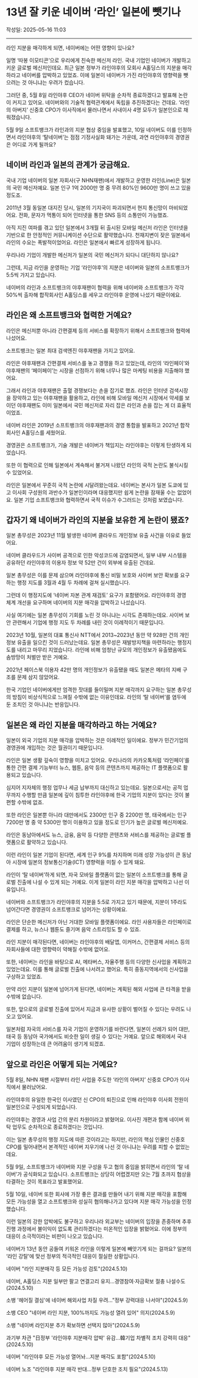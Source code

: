 # 13년 잘 키운 네이버 ‘라인’ 일본에 뺏기나

작성일: 2025-05-16 11:03

---

라인 지분을 매각하게 되면, 네이버에는 어떤 영향이 있나요?

일명 ‘따봉 이모티콘’으로 우리에게 친숙한 메신저 라인. 국내 기업인 네이버가 개발하고 키운 글로벌 메신저인데요. 최근 일본 정부가 라인야후의 모회사 A홀딩스의 지분을 매각하라고 네이버를 압박하고 있었죠. 이에 일본이 네이버가 가진 라인야후의 영향력을 뺏으려는 것 아니냐는 우려가 컸습니다.

그러던 중, 5월 8일 라인야후 CEO가 네이버 위탁을 순차적 종료하겠다고 발표해 논란이 커지고 있어요. 네이버와의 기술적 협력관계에서 독립을 추진하겠다는 건데요. ‘라인의 아버지’ 신중호 CPO가 이사직에서 물러나면서 사내이사 4명 모두가 일본인으로 채워졌습니다.

5월 9일 소프트뱅크가 라인과의 지분 협상 중임을 발표했고, 10일 네이버도 이를 인정하면서 라인야후의 ‘탈네이버’는 점점 기정사실화 돼가는 가운데, 과연 라인야후의 경영권은 어디로 가게 될까요?

## 네이버 라인과 일본의 관계가 궁금해요.

국내 기업 네이버의 일본 자회사(구 NHN재팬)에서 개발하고 운영한 라인(Line)은 일본의 국민 메신저예요. 일본 인구 1억 2000만 명 중 무려 80%인 9600만 명이 쓰고 있을 정도죠.

2011년 3월 동일본 대지진 당시, 일본의 기지국이 파괴되면서 현지 통신망이 마비되었어요. 전화, 문자가 먹통이 되어 인터넷을 통한 SNS 등의 소통만이 가능했죠.

아직 지진 여파를 겪고 있던 일본에서 3개월 뒤 출시된 모바일 메신저 라인은 인터넷을 기반으로 한 안정적인 커뮤니케이션 수단으로 활약했습니다. 천재지변이 잦은 일본에서 라인의 수요는 폭발적이었어요. 라인은 일본에서 빠르게 성장하게 됩니다.

우리나라 기업이 개발한 메신저가 일본의 국민 메신저가 되다니 대단하지 않나요?

그런데, 지금 라인을 운영하는 기업 ‘라인야후’의 지분은 네이버와 일본의 소프트뱅크가 5:5씩 가지고 있습니다.

네이버의 라인과 소프트뱅크의 야후재팬이 협력을 위해 네이버와 소프트뱅크가 각각 50%씩 출자해 합작회사인 A홀딩스를 세우고 라인야후 운영에 나섰기 때문이에요.

## 라인은 왜 소프트뱅크와 협력한 거예요?

라인은 메신저뿐 아니라 간편결제 등의 서비스를 확장하기 위해서 소프트뱅크와 협력에 나섰어요.

소프트뱅크는 일본 최대 검색엔진 야후재팬을 가지고 있어요.

라인은 야후재팬과 간편결제 서비스를 놓고 경쟁을 하고 있었는데, 라인의 ‘라인페이’와 야후재팬의 ‘페이페이’는 시장을 선점하기 위해 너무나 많은 마케팅 비용을 지출해야 했어요.

그래서 라인과 야후재팬은 출혈 경쟁보다는 손을 잡기로 했죠. 라인은 인터넷 검색시장을 장악하고 있는 야후재팬을 활용하고, 라인에 비해 모바일 메신저 시장에서 약세를 보이던 야후재팬도 이미 일본에서 국민 메신저로 자리 잡은 라인과 손을 잡는 게 더 효율적이었죠.

네이버 라인은 2019년 소프트뱅크의 야후재팬과의 경영 통합을 발표하고 2021년 합작회사인 A홀딩스를 세웠어요.

경영권은 소프트뱅크가, 기술 개발은 네이버가 책임지는 라인야후는 이렇게 탄생하게 되었습니다.

또한 이 협력으로 인해 일본에서 계속해서 불거져 나왔던 라인의 국적 논란도 불식시킬 수 있었어요.

라인은 일본에서 꾸준히 국적 논란에 시달려왔는데요. 네이버는 본사가 일본 도쿄에 있고 이사회 구성원의 과반수가 일본인이라며 대응했지만 쉽게 논란을 잠재울 수는 없었어요. 일본 기업 소프트뱅크와 협력하면서 국적 이슈가 수그러드는 것처럼 보였습니다.

## 갑자기 왜 네이버가 라인의 지분을 보유한 게 논란이 됐죠?

일본 총무성은 2023년 11월 발생한 네이버 클라우드 개인정보 유출 사건을 이유로 들었어요.

네이버 클라우드가 사이버 공격으로 인한 악성코드에 감염되면서, 일부 내부 시스템을 공유하던 라인야후의 이용자 정보 약 52만 건이 외부에 유출된 건데요.

일본 총무성은 이를 문제 삼으며 라인야후에 통신 비밀 보호와 사이버 보안 확보를 요구하는 행정 지도를 3월과 4월 두 차례에 걸쳐 실시했습니다.

그런데 이 행정지도에 ‘네이버 자본 관계 재검토’ 요구가 포함됐어요. 라인야후의 경영 체계 개선을 요구하며 네이버의 지분 매각을 압박하고 나섰습니다.

사실 여기에는 일본 총무성이 기회를 노린 것 아니냐는 시각도 존재하는데요. 사이버 보안 관련해서 기업에 행정 지도 두 차례를 내린 것이 이례적이기 때문입니다.

2023년 10월, 일본의 대표 통신사 NTT에서 2013~2023년 동안 약 928만 건의 개인정보 유출을 일으킨 것이 드러났는데요. 일본 총무성은 재발방지책을 마련하라는 행정지도를 내리고 마무리 지었습니다. 라인에 비해 엄청난 규모의 개인정보가 유출됐음에도 솜방망이 처벌만 받은 거예요.

2021년 페이스북 이용자 42만 명의 개인정보가 유출됐을 때도 일본은 메타의 지배 구조를 문제 삼지 않았어요.

한국 기업인 네이버에게만 엄격한 잣대를 들이밀며 지분 매각까지 요구하는 일본 총무성의 방침이 비상식적으로 느껴질 수밖에 없는 이유인데요. 라인의 ‘탈 네이버’를 염두에 둔 조치인 것 아니냐는 반응입니다.

## 일본은 왜 라인 지분을 매각하라고 하는 거예요?

일본이 외국 기업의 지분 매각을 압박하는 것은 이례적인 일이에요. 정부가 민간기업의 경영권에 개입하는 것은 월권이기 때문입니다.

라인은 일본 생활 깊숙이 영향을 미치고 있어요. 우리나라의 카카오톡처럼 ‘라인페이’를 통한 간편 결제 기능부터 뉴스, 웹툰, 음악 등의 콘텐츠까지 제공하는 IT 플랫폼으로 활용되고 있습니다.

심지어 지자체의 행정 업무나 세금 납부까지 대신하고 있는데요. 일본으로서는 공적 업무까지 수행할 만큼 일본에 깊이 침투한 라인야후에 한국 기업의 지분이 있다는 것이 불편할 수밖에 없죠.

또한 라인은 일본뿐 아니라 대만에서도 2300만 인구 중 2200만 명, 태국에서는 인구 7200만 명 중 약 5300만 명이 이용하고 있을 정도로 인기가 높은 글로벌 메신저예요.

라인은 동남아에서도 뉴스, 금융, 음악 등 다양한 콘텐츠와 서비스를 제공하는 글로벌 플랫폼으로 활약하고 있습니다.

이런 라인이 일본 기업이 된다면, 세계 인구 9%를 차지하며 미래 성장 가능성이 큰 동남아 시장에 일본의 정보통신기술(ICT) 영향력을 미칠 수 있게 돼요.

라인이 ‘탈 네이버’하게 되면, 자국 모바일 플랫폼이 없는 일본이 소프트뱅크를 통해 글로벌 진출에 나설 수 있게 되는 거예요. 이게 일본이 라인 지분 매각을 압박하고 나선 이유입니다.

네이버와 소프트뱅크가 라인야후의 지분을 5:5로 가지고 있기 때문에, 지분이 1주라도 넘어간다면 경영권이 소프트뱅크로 넘어가는 상황이에요.

라인은 단순한 메신저가 아닌 거대한 모바일 플랫폼이에요. 라인 사용자들은 라인페이로 결제를 하고, 뉴스나 웹툰도 즐기며 음악 스트리밍도 할 수 있죠.

라인 지분이 매각된다면, 네이버는 라인야후의 배달앱, 이커머스, 간편결제 서비스 등의 자회사들에 대한 영향력이 약해질 수밖에 없어요.

또한, 네이버는 라인을 바탕으로 AI, 메타버스, 자율주행 등의 다양한 신사업을 계획하고 있었는데요. 이를 통해 글로벌 진출에 나서려고 했어요. 특히 중동지역에서의 신사업을 구상하고 있었죠.

만약 라인 지분이 일본에 넘어가게 된다면, 네이버는 계획된 해외 사업에 큰 타격을 받을 수밖에 없습니다.

또한, 앞으로의 글로벌 진출에 있어서 지금과 유사한 상황이 벌어질 수 있다는 우려도 나오고 있어요.

일본처럼 자국의 서비스를 자국 기업이 운영하기를 바란다면, 일본이 선례가 되어 대만, 태국 등 동남아 국가에서도 비슷한 일이 생길 수 있다는 거예요. 앞으로 해외에서 국내 기업이 성장하는데 큰 어려움이 생기게 되겠죠.

## 앞으로 라인은 어떻게 되는 거예요?

5월 8일, NHN 재팬 시절부터 라인 사업을 주도한 ‘라인의 아버지’ 신중호 CPO가 이사직에서 물러났어요.

라인야후의 유일한 한국인 이사였던 신 CPO의 퇴진으로 인해 라인야후 이사회 전원이 일본인으로 구성되게 되었습니다.

라인야후는 경영과 사업 간의 분리 차원이라고 밝혔어요. 이사진 개편과 함께 네이버 위탁 업무도 순차적으로 종료하겠다는 것입니다.

이는 일본 총무성의 행정 지도에 따른 것이라고는 하지만, 라인의 핵심 인물인 신중호 CPO를 밀어내면서 본격적인 네이버 지우기에 나선 것 아니냐는 우려를 피할 수 없었는데요.

5월 9일, 소프트뱅크가 네이버와 지분 구성을 두고 협의 중임을 밝히면서 라인의 ‘탈 네이버’가 공식화되고 있습니다. 소프트뱅크는 상당히 어렵겠지만 오는 7월 초까지 협상을 타결하는 것이 목표라고 발표했어요.

5월 10일, 네이버 또한 회사에 가장 좋은 결과를 만들어 내기 위해 지분 매각을 포함해 모든 가능성을 열고 소프트뱅크와 성실히 협의해나가고 있다며 지분 매각 가능성을 인정했습니다.

이런 일본의 강한 압박에도 불구하고 우리나라 외교부는 네이버의 입장을 존중하며 추후 진행 과정에서 불이익이 없도록 관리하겠다는 미온적인 입장을 밝혔어요. 이에 정부의 대응이 소극적이라는 비판이 나오고 있습니다.

네이버가 13년 동안 공들여 키워온 라인을 이렇게 일본에 빼앗기게 되는 걸까요? 일본의 ‘라인 강탈’에 맞선 정부의 적극적인 대응이 절실한 상황입니다.

네이버 "라인 지분매각 등 모든 가능성 검토"(2024.5.10)

네이버, A홀딩스 지분 일부만 팔고 연결고리 유지…경영참여·자금확보 절충 나설수도(2024.5.10)

소뱅 '헤어질 결심'에 네이버 해외사업 차질 우려…"정부 강력대응 나서야"(2024.5.9)

소뱅 CEO "네이버 라인 지분, 100%까지도 가능성 열려 있어" 의지(2024.5.9)

소뱅 "네이버 라인지분 추가 확보하면 선택지 많아"(2024.5.9)

과기부 차관 "日정부 '라인야후 지분매각 압박' 유감…韓기업 차별적 조치 강력히 대응"(2024.5.10)

네이버 "라인야후 모든 가능성 열어놔…지분 매각도 포함"(2024.5.10)

네이버 노조 "라인야후 지분 매각 반대…정부 단호한 조치 필요"(2024.5.13)